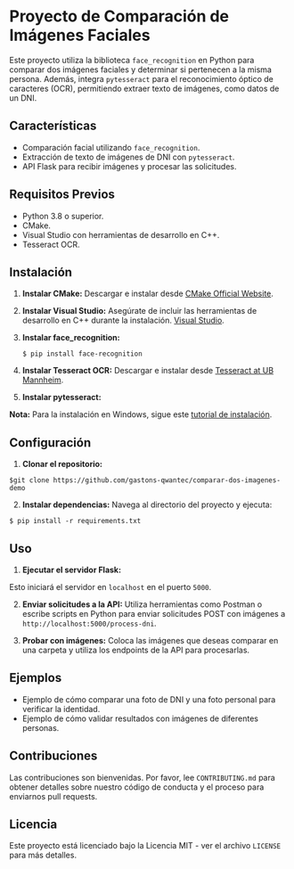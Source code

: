 # Proyecto de Comparación de Imágenes Faciales

Este proyecto utiliza la biblioteca `face_recognition` en Python para comparar dos imágenes faciales y determinar si pertenecen a la misma persona. Además, integra `pytesseract` para el reconocimiento óptico de caracteres (OCR), permitiendo extraer texto de imágenes, como datos de un DNI.

## Características

- Comparación facial utilizando `face_recognition`.
- Extracción de texto de imágenes de DNI con `pytesseract`.
- API Flask para recibir imágenes y procesar las solicitudes.

## Requisitos Previos

- Python 3.8 o superior.
- CMake.
- Visual Studio con herramientas de desarrollo en C++.
- Tesseract OCR.

## Instalación

1. **Instalar CMake:**
   Descargar e instalar desde [CMake Official Website](https://cmake.org/download/).

2. **Instalar Visual Studio:**
   Asegúrate de incluir las herramientas de desarrollo en C++ durante la instalación. [Visual Studio](https://visualstudio.microsoft.com/downloads/).

3. **Instalar face_recognition:**

   `$ pip install face-recognition`

4. **Instalar Tesseract OCR:**
   Descargar e instalar desde [Tesseract at UB Mannheim](https://github.com/UB-Mannheim/tesseract/wiki).

5. **Instalar pytesseract:**

**Nota:** Para la instalación en Windows, sigue este [tutorial de instalación](https://www.datasmarts.net/como-instalar-tesseract-ocr/).

## Configuración

1. **Clonar el repositorio:**

`$git clone https://github.com/gastons-qwantec/comparar-dos-imagenes-demo`

2. **Instalar dependencias:**
   Navega al directorio del proyecto y ejecuta:

`$ pip install -r requirements.txt`

## Uso

1. **Ejecutar el servidor Flask:**

Esto iniciará el servidor en `localhost` en el puerto `5000`.

2. **Enviar solicitudes a la API:**
   Utiliza herramientas como Postman o escribe scripts en Python para enviar solicitudes POST con imágenes a `http://localhost:5000/process-dni`.

3. **Probar con imágenes:**
   Coloca las imágenes que deseas comparar en una carpeta y utiliza los endpoints de la API para procesarlas.

## Ejemplos

- Ejemplo de cómo comparar una foto de DNI y una foto personal para verificar la identidad.
- Ejemplo de cómo validar resultados con imágenes de diferentes personas.

## Contribuciones

Las contribuciones son bienvenidas. Por favor, lee `CONTRIBUTING.md` para obtener detalles sobre nuestro código de conducta y el proceso para enviarnos pull requests.

## Licencia

Este proyecto está licenciado bajo la Licencia MIT - ver el archivo `LICENSE` para más detalles.
